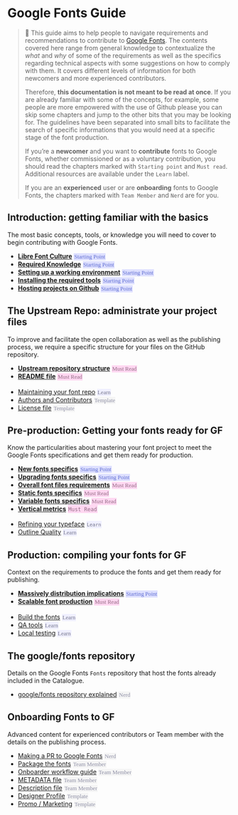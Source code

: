 # Google Fonts Guide

> 🦜 This guide aims to help people to navigate requirements and recommendations to contribute to [Google Fonts](https://fonts.google.com). The contents covered here range from general knowledge to contextualize the _what_ and _why_ of some of the requirements as well as the specifics regarding technical aspects with some suggestions on how to comply with them. It covers different levels of information for both newcomers and more experienced contributors.
>
> Therefore, **this documentation is not meant to be read at once**. If you are already familiar with some of the concepts, for example, some people are more empowered with the use of Github please you can skip some chapters and jump to the other bits that you may be looking for. The guidelines have been separated into small bits to facilitate the search of specific informations that you would need at a specific stage of the font production.
>
> If you’re a **newcomer** and you want to **contribute** fonts to Google Fonts, whether commissioned or as a voluntary contribution, you should read the chapters marked with `Starting point` and `Must read`. Additional resources are available under the `Learn` label.
> 
> If you are an **experienced** user or are **onboarding** fonts to Google Fonts, the chapters marked with `Team Member` and `Nerd` are for you.

## Introduction: getting familiar with the basics

The most basic concepts, tools, or knowledge you will need to cover to begin contributing with Google Fonts.

* <b>[Libre Font Culture](culture.md)</b>
  <span style="background-color:#dee0ff; color:#5f6dd1; padding:1px; font-family:'Andale Mono'; font-size:0.9em">Starting Point</span>
* <b>[Required Knowledge](https://googlefonts.github.io/gf-guide/tools.html#required-knowledge)</b>
  <span style="background-color:#dee0ff; color:#5f6dd1; padding:1px; font-family:'Andale Mono'; font-size:0.9em">Starting Point</span>
* <b>[Setting up a working environment](https://googlefonts.github.io/gf-guide/tools.</b>html#setting-up-a-working-environment)</b>
  <span style="background-color:#dee0ff; color:#5f6dd1; padding:1px; font-family:'Andale Mono'; font-size:0.9em">Starting Point</span>
* <b>[Installing the required tools](https://googlefonts.github.io/gf-guide/tools.html#installing-the-required-tools)</b>
  <span style="background-color:#dee0ff; color:#5f6dd1; padding:1px; font-family:'Andale Mono'; font-size:0.9em">Starting Point</span>
* <b>[Hosting projects on Github](hosting.md)</b>
  <span style="background-color:#dee0ff; color:#5f6dd1; padding:1px; font-family:'Andale Mono'; font-size:0.9em">Starting Point</span>

## The Upstream Repo: administrate your project files

To improve and facilitate the open collaboration as well as the publishing process, we require a specific structure for your files on the GitHub repository.

* <b>[Upstream repository structure](upstream.md)</b>
  <span style="background-color:#ffd7f1; color:#926b85; padding:1px; font-family:'Andale Mono'; font-size:0.9em">Must Read</span>
* <b>[README file](readmefile.md)</b>
  <span style="background-color:#ffd7f1; color:#926b85; padding:1px; font-family:'Andale Mono'; font-size:0.9em">Must Read</span>
<br><br>
* [Maintaining your font repo](maintaining.md) 
  <span style="background-color:#efefff; color:#74758b; padding:1px; font-family:'Andale Mono'; font-size:0.9em">Learn</span>
* [Authors and Contributors](authors.md)
  <span style="background-color:#f5f5f5; color:#8e8fa5; padding:1px; font-family:'Andale Mono'; font-size:0.9em">Template</span>
* [License file](license.md)
  <span style="background-color:#f5f5f5; color:#8e8fa5; padding:1px; font-family:'Andale Mono'; font-size:0.9em">Template</span>

## Pre-production: Getting your fonts ready for GF

Know the particularities about mastering your font project to meet the Google Fonts specifications and get them ready for production.

* <b>[New fonts specifics](https://googlefonts.github.io/gf-guide/onboarding.html#new-fonts)</b>
  <span style="background-color:#dee0ff; color:#5f6dd1; padding:1px;  font-family:'Andale Mono'; font-size:0.9em">Starting Point</span>
* <b>[Upgrading fonts specifics](https://googlefonts.github.io/gf-guide/onboarding.html#font-upgrades)</b>
  <span style="background-color:#dee0ff; color:#5f6dd1; padding:1px;  font-family:'Andale Mono'; font-size:0.9em">Starting Point</span>
* <b>[Overall font files requirements](requirements.md)</b>
  <span style="background-color:#ffd7f1; color:#926b85; padding:1px; font-family:'Andale Mono'; font-size:0.9em">Must Read</span>
* <b>[Static fonts specifics](statics.md)</b>
  <span style="background-color:#ffd7f1; color:#926b85; padding:1px; font-family:'Andale Mono'; font-size:0.9em">Must Read</span>
* <b>[Variable fonts specifics](variable.md)</b>
  <span style="background-color:#ffd7f1; color:#926b85; padding:1px; font-family:'Andale Mono'; font-size:0.9em">Must Read</span>
* <b>[Vertical metrics](metrics.md)</b>
  <span style="background-color:#ffd7f1; color:#926b85; padding:1px">`Must Read`</span>
<br><br>
* [Refining your typeface](refining.md)
  <span style="background-color:#efefff; color:#74758b; padding:1px; font-family:'Andale Mono'; font-size:0.9em">`Learn`</span>
* [Outline Quality](outlines.md) 
  <span style="background-color:#efefff; color:#74758b; padding:1px; font-family:'Andale Mono'; font-size:0.9em">Learn</span>

## Production: compiling your fonts for GF

Context on the requirements to produce the fonts and get them ready for publishing.

* <b>[Massively distribution implications](https://googlefonts.github.io/gf-guide/production.html#fonts-are-massively-distributed)</b>
  <span style="background-color:#dee0ff; color:#5f6dd1; padding:1px; font-family:'Andale Mono'; font-size:0.9em">Starting Point</span>
* <b>[Scalable font production](https://googlefonts.github.io/gf-guide/production.html#scalable-font-production)</b>
  <span style="background-color:#ffd7f1; color:#926b85; padding:1px; font-family:'Andale Mono'; font-size:0.9em">Must Read</span>
<br><br>
* [Build the fonts](build.md) 
  <span style="background-color:#efefff; color:#74758b; padding:1px; font-family:'Andale Mono'; font-size:0.9em">Learn</span>
* [QA tools](qa.md) 
  <span style="background-color:#efefff; color:#74758b; padding:1px; font-family:'Andale Mono'; font-size:0.9em">Learn</span>
* [Local testing](testing.md) 
  <span style="background-color:#efefff; color:#74758b; padding:1px; font-family:'Andale Mono'; font-size:0.9em">Learn</span>


## The google/fonts repository 

Details on the Google Fonts `Fonts` repository that host the fonts already included in the Catalogue.

* [google/fonts repository explained](googlefonts.md)
  <span style="background-color:#f5f5f5; color:#8e8fa5; padding:1px; font-family:'Andale Mono'; font-size:0.9em">Nerd</span>


## Onboarding Fonts to GF

Advanced content for experienced contributors or Team member with the details on the publishing process.

* [Making a PR to Google Fonts](making-pr.md)
  <span style="background-color:#f5f5f5; color:#8e8fa5; padding:1px; font-family:'Andale Mono'; font-size:0.9em">Nerd</span>
* [Package the fonts](package.md) 
  <span style="background-color:#f5f5f5; color:#8e8fa5; padding:1px; font-family:'Andale Mono'; font-size:0.9em">Team Member</span>
* [Onboarder workflow guide](onboarder-workflow.md) 
  <span style="background-color:#f5f5f5; color:#8e8fa5; padding:1px; font-family:'Andale Mono'; font-size:0.9em">Team Member</span>
* [METADATA file](metadata.md) 
  <span style="background-color:#f5f5f5; color:#8e8fa5; padding:1px; font-family:'Andale Mono'; font-size:0.9em">Team Member</span>
* [Description file](description.md)
  <span style="background-color:#f5f5f5; color:#8e8fa5; padding:1px; font-family:'Andale Mono'; font-size:0.9em">Team Member</span>
* [Designer Profile](profile.md) 
  <span style="background-color:#f5f5f5; color:#8e8fa5; padding:1px; font-family:'Andale Mono'; font-size:0.9em">Template</span>
* [Promo / Marketing](marketing.md) 
  <span style="background-color:#f5f5f5; color:#8e8fa5; padding:1px; font-family:'Andale Mono'; font-size:0.9em">Template</span>

<!-- ## More info

Overall knowledge 

* [The font tables explained](fonttables.md) 
<span style="background-color:#efefff; color:#74758b; padding:1px; font-family:'Andale Mono'; font-size:0.9em">Learn</span> -->

